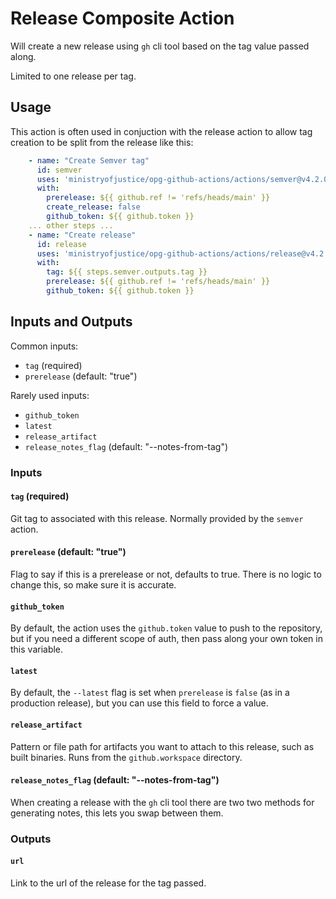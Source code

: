 # Release Composite Action

Will create a new release using `gh` cli tool based on the tag value passed along.

Limited to one release per tag.


## Usage

This action is often used in conjuction with the release action to allow tag creation to be split from the release like this:

```yaml
    - name: "Create Semver tag"
      id: semver
      uses: 'ministryofjustice/opg-github-actions/actions/semver@v4.2.0'
      with:
        prerelease: ${{ github.ref != 'refs/heads/main' }}
        create_release: false
        github_token: ${{ github.token }}
    ... other steps ...
    - name: "Create release"
      id: release
      uses: 'ministryofjustice/opg-github-actions/actions/release@v4.2.0'
      with:
        tag: ${{ steps.semver.outputs.tag }}
        prerelease: ${{ github.ref != 'refs/heads/main' }}
        github_token: ${{ github.token }}
```


## Inputs and Outputs

Common inputs:
- `tag` (required)
- `prerelease` (default: "true")

Rarely used inputs:
- `github_token`
- `latest`
- `release_artifact`
- `release_notes_flag` (default: "--notes-from-tag")


### Inputs

#### `tag` (required)
Git tag to associated with this release. Normally provided by the `semver` action.

#### `prerelease` (default: "true")
Flag to say if this is a prerelease or not, defaults to true. There is no logic to change this, so make sure it is accurate.

#### `github_token`
By default, the action uses the `github.token` value to push to the repository, but if you need a different scope of auth, then pass along your own token in this variable.

#### `latest`
By default, the `--latest` flag is set when `prerelease` is `false` (as in a production release), but you can use this field to force a value.

#### `release_artifact`
Pattern or file path for artifacts you want to attach to this release, such as built binaries. Runs from the `github.workspace` directory.

#### `release_notes_flag` (default: "--notes-from-tag")
When creating a release with the `gh` cli tool there are two two methods for generating notes, this lets you swap between them.

### Outputs

#### `url`
Link to the url of the release for the tag passed.
